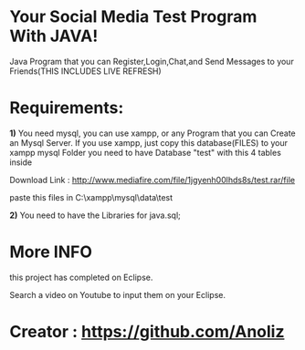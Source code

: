 # Your Social Media Test Program With JAVA!
Java Program that you can Register,Login,Chat,and Send Messages to your Friends(THIS INCLUDES LIVE REFRESH)


# Requirements:

**1)** You need mysql, you can use xampp, or any Program that you can Create an Mysql Server.
If you use xampp, just copy this database(FILES) to your xampp mysql Folder
you need to have Database "test" with this 4 tables inside

Download Link : http://www.mediafire.com/file/1jgyenh00lhds8s/test.rar/file

paste this files in C:\xampp\mysql\data\test

**2)** You need to have the Libraries for java.sql;

# More INFO

this project has completed on Eclipse.

Search a video on Youtube to input them on your Eclipse.

# Creator : https://github.com/Anoliz
